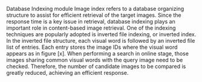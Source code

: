 Database Indexing module
Image index refers to a database organizing structure to assist for efficient retrieval of the target images. Since the response time is a key issue in retrieval, database indexing plays an important role in content-based image retrieval. One of the indexing techniques are popularly adopted is inverted file indexing, or inverted index.
In the inverted file structure, each visual word is followed by an inverted file list of entries. Each entry stores the image IDs where the visual word appears as in figure [x]. When performing a search in online stage, those images sharing common visual words with the query image need to be checked. Therefore, the number of candidate images to be compared is greatly reduced, achieving an efficient response.
